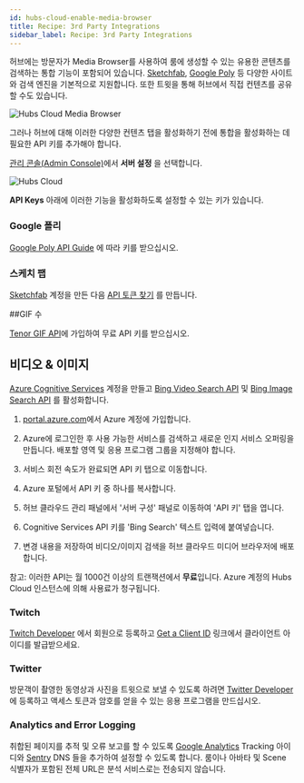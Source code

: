 ```yaml
---
id: hubs-cloud-enable-media-browser
title: Recipe: 3rd Party Integrations
sidebar_label: Recipe: 3rd Party Integrations
---
```

허브에는 방문자가 Media Browser를 사용하여 룸에 생성할 수 있는 유용한 콘텐츠를 검색하는 통합 기능이 포함되어 있습니다. [Sketchfab](https://www.sketchfab.com), [Google Poly](https://poly.google.com) 등 다양한 사이트와 검색 엔진을 기본적으로 지원합니다. 또한 트윗을 통해 허브에서 직접 컨텐츠를 공유할 수도 있습니다.

![Hubs Cloud Media Browser](img/hubs-cloud-media-browser.jpeg)

그러나 허브에 대해 이러한 다양한 컨텐츠 탭을 활성화하기 전에 통합을 활성화하는 데 필요한 API 키를 추가해야 합니다.

[관리 콘솔(Admin Console)](hubs-cloud-getting-started-ko.md)에서 **서버 설정** 을 선택합니다.

![Hubs Cloud](img/hubs-cloud-server-settings.jpeg)

**API Keys** 아래에 이러한 기능을 활성화하도록 설정할 수 있는 키가 있습니다.

### Google 폴리

[Google Poly API Guide](https://developers.google.com/poly/develop/api) 에 따라 키를 받으십시오.

### 스케치 팹

[Sketchfab](https://www.sketchfab.com) 계정을 만든 다음 [API 토큰 찾기](https://help.sketchfab.com/hc/en-us/articles/202600683-Finding-your-API-Token) 를 만듭니다.

##GIF 수

[Tenor GIF API](https://tenor.com/gifapi)에 가입하여 무료 API 키를 받으십시오.

## 비디오 & 이미지

[Azure Cognitive Services](https://azure.microsoft.com/en-us/services/cognitive-services/) 계정을 만들고 [Bing Video Search API](https://azure.microsoft.com/en-us/services/cognitive-services/bing-video-search-api/) 및 [Bing Image Search API](https://azure.microsoft.com/en-us/services/cognitive-services/bing-image-search-api/) 를 활성화합니다.

1. [portal.azure.com](https://portal.azure.com)에서 Azure 계정에 가입합니다.

2. Azure에 로그인한 후 사용 가능한 서비스를 검색하고 새로운 인지 서비스 오퍼링을 만듭니다. 배포할 영역 및 응용 프로그램 그룹을 지정해야 합니다.

3. 서비스 회전 속도가 완료되면 API 키 탭으로 이동합니다.

4. Azure 포털에서 API 키 중 하나를 복사합니다.

5. 허브 클라우드 관리 패널에서 '서버 구성' 패널로 이동하여 'API 키' 탭을 엽니다.

6. Cognitive Services API 키를 'Bing Search' 텍스트 입력에 붙여넣습니다.

7. 변경 내용을 저장하여 비디오/이미지 검색을 허브 클라우드 미디어 브라우저에 배포합니다.

참고: 이러한 API는 월 1000건 이상의 트랜잭션에서 **무료**입니다. Azure 계정의 Hubs Cloud 인스턴스에 의해 사용료가 청구됩니다.

### Twitch

[Twitch Developer](https://dev.twitch.tv/) 에서 회원으로 등록하고 [Get a Client ID](https://dev.twitch.tv/docs/v5) 링크에서 클라이언트 아이디를 발급받으세요.

### Twitter

방문객이 촬영한 동영상과 사진을 트윗으로 보낼 수 있도록 하려면 [Twitter Developer](https://developer.twitter.com/) 에 등록하고 액세스 토큰과 암호를 얻을 수 있는 응용 프로그램을 만드십시오.

### Analytics and Error Logging

취합된 페이지를 추적 및 오류 보고를 할 수 있도록 [Google Analytics](https://analytics.google.com/analytics/web/) Tracking 아이디와 [Sentry](https://sentry.io/welcome/) DNS 들을 추가하여 설정할 수 있도록 합니다. 룸이나 아바타 및 Scene 식별자가 포함된 전체 URL은 분석 서비스로는 전송되지 않습니다.